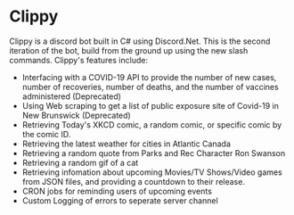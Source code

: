 # Clippy

Clippy is a discord bot built in C# using Discord.Net. This is the second iteration of the bot, build from the ground up using the new slash commands. Clippy's features include: 
- Interfacing with a COVID-19 API to provide the number of new cases, number of recoveries, number of deaths, and the number of vaccines administered (Deprecated)
- Using Web scraping to get a list of public exposure site of Covid-19 in New Brunswick (Deprecated)
- Retrieving Today's XKCD comic, a random comic, or specific comic by the comic ID.
- Retrieving the latest weather for cities in Atlantic Canada
- Retrieving a random quote from Parks and Rec Character Ron Swanson
- Retrieving a random gif of a cat
- Retrieving infomation about upcoming Movies/TV Shows/Video games from JSON files, and providing a countdown to their release.
- CRON jobs for reminding users of upcoming events
- Custom Logging of errors to seperate server channel
